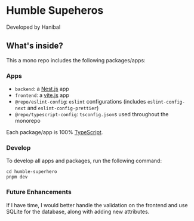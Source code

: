 # Humble Supeheros

Developed by Hanibal


## What's inside?

This a mono repo includes the following packages/apps:

### Apps

- `backend`: a [Nest.js](https://nestjs.com/) app
- `frontend`: a [vite.js](https://vite.dev/) app
- `@repo/eslint-config`: `eslint` configurations (includes `eslint-config-next` and `eslint-config-prettier`)
- `@repo/typescript-config`: `tsconfig.json`s used throughout the monorepo

Each package/app is 100% [TypeScript](https://www.typescriptlang.org/).


### Develop

To develop all apps and packages, run the following command:

```
cd humble-superhero
pnpm dev
```

### Future Enhancements

If I have time, I would better handle the validation on the frontend and use SQLite for the database, along with adding new attributes.